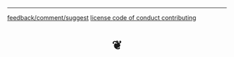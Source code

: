 ***

[feedback/comment/suggest]( https://github.com/ibpsa2017/ibpsa2017.github.io/issues "a good place to holler" )
[license         ]( #foot-license.md )
[code of conduct ]( #foot-code-of-conduct.md )
[contributing    ]( #foot-contributing.md )

<h1 style=text-align:center; > &#x2766; </h1>

